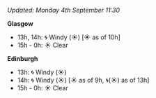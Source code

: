 *Updated: Monday 4th September 11:30*

**Glasgow**

* 13h, 14h: :cyclone: Windy (:sunny:) [:sunny: as of 10h]
* 15h - 0h: :sunny: Clear

**Edinburgh**

* 13h: :cyclone: Windy (:sunny:)
* 14h: :cyclone: Windy (:sunny:) [:sunny: as of 9h, :cyclone:(:sunny:) as of 13h]
* 15h - 0h: :sunny: Clear

